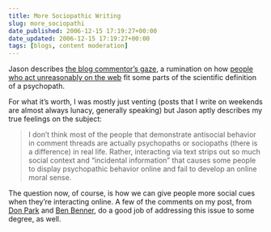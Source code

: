 ```yaml
---
title: More Sociopathic Writing
slug: more_sociopathi
date_published: 2006-12-15 17:19:27+00:00
date_updated: 2006-12-15 17:19:27+00:00
tags: [blogs, content moderation]
---
```

Jason describes [the blog commentor’s gaze](http://www.kottke.org/06/12/the-blog-commentors-gaze), a rumination on how [people who act unreasonably on the web](/2006/12/09/how_to_detect_a) fit some parts of the scientific definition of a psychopath.

For what it’s worth, I was mostly just venting (posts that I write on weekends are almost always lunacy, generally speaking) but Jason aptly describes my true feelings on the subject:

> I don’t think most of the people that demonstrate antisocial behavior in comment threads are actually psychopaths or sociopaths (there is a difference) in real life. Rather, interacting via text strips out so much social context and “incidental information” that causes some people to display psychopathic behavior online and fail to develop an online moral sense.

The question now, of course, is how we can give people more social cues when they’re interacting online. A few of the comments on my post, from [Don Park](/2006/12/09/how_to_detect_a#comment-99501) and [Ben Benner](/2006/12/09/how_to_detect_a#comment-100738), do a good job of addressing this issue to some degree, as well.
